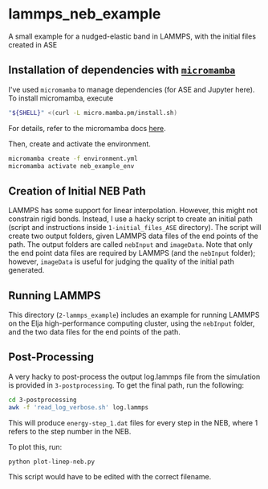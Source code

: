 # lammps_neb_example
A small example for a nudged-elastic band in LAMMPS, with the initial files created in ASE

## Installation of dependencies with [`micromamba`](https://mamba.readthedocs.io/en/latest/user_guide/micromamba.html)
I've used `micromamba` to manage dependencies (for ASE and Jupyter here). 
To install micromamba, execute
```bash
"${SHELL}" <(curl -L micro.mamba.pm/install.sh)
```
For details, refer to the micromamba docs [here](https://mamba.readthedocs.io/en/latest/installation/micromamba-installation.html).


Then, create and activate the environment.

```bash
micromamba create -f environment.yml
micromamba activate neb_example_env
```

## Creation of Initial NEB Path

LAMMPS has some support for linear interpolation. However, this might not constrain rigid bonds. Instead, I use a hacky script to create an initial path (script and instructions inside `1-initial_files_ASE` directory). The script will create two output folders, given LAMMPS data files of the end points of the path. The output folders are called `nebInput` and `imageData`. Note that only the end point data files are required by LAMMPS (and the `nebInput` folder); however, `imageData` is useful for judging the quality of the initial path generated. 

## Running LAMMPS

This directory (`2-lammps_example`) includes an example for running LAMMPS on the Elja high-performance computing cluster, using the `nebInput` folder, and the two data files for the end points of the path. 

## Post-Processing

A very hacky to post-process the output log.lammps file from the simulation is provided in `3-postprocessing`. To get the final path, run the following: 

```bash
cd 3-postprocessing
awk -f 'read_log_verbose.sh' log.lammps
```

This will produce `energy-step_1.dat` files for every step in the NEB, where 1 refers to the step number in the NEB. 

To plot this, run:
```bash
python plot-linep-neb.py
```
This script would have to be edited with the correct filename. 